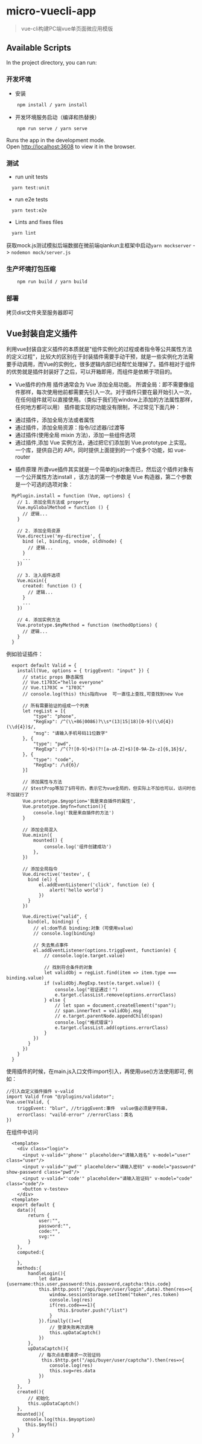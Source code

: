 # micro-vuecli-app
> vue-cli构建PC端vue单页面微应用模版

## Available Scripts
In the project directory, you can run:

### 开发坏境
* 安装 
```sh
    npm install / yarn install
``` 
* 开发环境服务启动（编译和热替换）
```sh
    npm run serve / yarn serve
```

Runs the app in the development mode.<br>
Open [http://localhost:3608](http://localhost:3608) to view it in the browser.

### 测试
* run unit tests
```sh
  yarn test:unit
```
* run e2e tests
```sh
  yarn test:e2e
```
* Lints and fixes files
```sh
  yarn lint
```

获取mock.js测试模拟后端数据在微前端qiankun主框架中启动`yarn mockserver` -> `nodemon mock/server.js`

### 生产坏境打包压缩
```sh
    npm run build / yarn build
``` 

### 部署
拷贝dist文件夹至服务器即可


## Vue封装自定义插件
利用vue封装自定义插件的本质就是"组件实例化的过程或者指令等公共属性方法的定义过程"，比较大的区别在于封装插件需要手动干预，就是一些实例化方法需要手动调用，而Vue的实例化，很多逻辑内部已经帮忙处理掉了。插件相对于组件的优势就是插件封装好了之后，可以开箱即用，而组件是依赖于项目的。

* Vue插件的作用
插件通常会为 Vue 添加全局功能。
所谓全局：即不需要像组件那样，每次使用他前都需要先引入一次。对于插件只要在最开始引入一次，在任何组件就可以直接使用。（类似于我们在window上添加的方法属性那样，任何地方都可以用）
插件能实现的功能没有限制，不过常见下面几种：
- 通过插件，添加全局方法或者属性
- 通过插件，添加全局资源：指令/过滤器/过渡等
- 通过插件(使用全局 mixin 方法)，添加一些组件选项
- 通过插件,添加 Vue 实例方法，通过把它们添加到 Vue.prototype 上实现。
一个库，提供自己的 API，同时提供上面提到的一个或多个功能，如 vue-router

* 插件原理
所谓vue插件其实就是一个简单的js对象而已，然后这个插件对象有一个公开属性方法install ，该方法的第一个参数是 Vue 构造器，第二个参数是一个可选的选项对象：
```
  MyPlugin.install = function (Vue, options) {
    // 1. 添加全局方法或 property
    Vue.myGlobalMethod = function () {
      // 逻辑...
    }

    // 2. 添加全局资源
    Vue.directive('my-directive', {
      bind (el, binding, vnode, oldVnode) {
        // 逻辑...
      }
      ...
    })

    // 3. 注入组件选项
    Vue.mixin({
      created: function () {
        // 逻辑...
      }
      ...
    })

    // 4. 添加实例方法
    Vue.prototype.$myMethod = function (methodOptions) {
      // 逻辑...
    }
  }
```
例如验证插件：
```
  export default Valid = {
    install(Vue, options = { triggEvent: "input" }) {
      // static props 静态属性
      // Vue.t1703C="hello everyone"
      // Vue.t1703C = "1703C"
      // console.log(this) this指向vue  可一直往上查找,可查找到new Vue

      // 所有需要验证的组成一个列表
      let regList = [{
          "type": "phone",
          "RegExp": /^(\\+86|0086)?\\s*(13|15|18)[0-9](\\d{4})(\\d{4})$/,
          "msg": "请输入手机号码11位数字"
      }, {
          "type": "pwd",
          "RegExp": /^(?![0-9]+$)(?![a-zA-Z]+$)[0-9A-Za-z]{6,16}$/, 
      }, {
          "type": "code",
          "RegExp": /\d{6}/
      }]

      // 添加属性与方法
      // $testProp等加了$符号的，表示它为vue全局的，但实际上不加也可以，访问时也不加就行了
      Vue.prototype.$myoption='我是来自插件的属性',
      Vue.prototype.$myfn=function(){
          console.log('我是来自插件的方法')
      }

      // 添加全局混入
      Vue.mixin({
          mounted() {
              console.log('组件创建成功')
          },
      })

      // 添加全局指令
      Vue.directive('testev', {
        bind (el) {
            el.addEventListener('click', function (e) {
                alert('hello world')
            })
        }
      })

      Vue.directive("valid", {
        bind(el, binding) {
          // el:dom节点 binding:对象（可使用value）
          // console.log(binding)

          // 失去焦点事件
          el.addEventListener(options.triggEvent, function(e) {
              // console.log(e.target.value)

              // 找到符合条件的对象
              let validObj = regList.find(item => item.type === binding.value)
              if (validObj.RegExp.test(e.target.value)) {
                  console.log("验证通过！")
                  e.target.classList.remove(options.errorClass)
              } else {
                  // let span = document.createElement("span");
                  // span.innerText = validObj.msg
                  // e.target.parentNode.appendChild(span)
                  console.log("格式错误")
                  e.target.classList.add(options.errorClass)
              }
          })
        }
      })
    }
  }
```
使用插件的时候，在main.js入口文件import引入，再使用use()方法使用即可, 例如：
```
//引入自定义插件插件 v-valid
import Valid from "@/plugins/validator";
Vue.use(Valid, {
    triggEvent: "blur", //triggEvent:事件  value值必须是字符串，
    errorClass: "vaild-error" //errorClass：类名
})
```
在组件中访问
```
  <template>
    <div class="login"> 
      <input v-valid="'phone'" placeholder="请输入姓名" v-model="user" class="user"/>
      <input v-valid="'pwd'" placeholder="请输入密码" v-model="password" show-password class="pwd"/>
      <input v-valid="'code'" placeholder="请输入验证码" v-model="code"  class="code"/>
      <button v-testev>
    </div>
  <template>
  export default {
    data(){
        return {
            user:"",
            password:"",
            code:"",
            svg:""
        }
    },
    computed:{

    },
    methods:{
        handleLogin(){
            let data={username:this.user,password:this.password,captcha:this.code}
            this.$http.post("/api/buyer/user/login",data).then(res=>{
                window.sessionStorage.setItem("token",res.token)
                console.log(res)
                if(res.code===1){
                   this.$router.push("/list")
                }
            }).finally(()=>{
                // 登录失败再次调用
                this.upDataCaptch()
            })
        },
        upDataCaptch(){
            // 每次点击都请求一次验证码
             this.$http.get("/api/buyer/user/captcha").then(res=>{
                console.log(res)
                this.svg=res.data
            })  
        }
    },
    created(){
        // 初始化
        this.upDataCaptch()
    },
    mounted(){
      console.log(this.$myoption)
       this.$myfn()
    }
  }
```